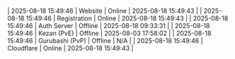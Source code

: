 | 2025-08-18 15:49:46 | Website | Online | 2025-08-18 15:49:43 |
| 2025-08-18 15:49:46 | Registration | Online | 2025-08-18 15:49:43 |
| 2025-08-18 15:49:46 | Auth Server | Offline | 2025-08-18 09:33:31 |
| 2025-08-18 15:49:46 | Kezan (PvE) | Offline | 2025-08-03 17:58:02 |
| 2025-08-18 15:49:46 | Gurubashi (PvP) | Offline | N/A |
| 2025-08-18 15:49:46 | Cloudflare | Online | 2025-08-18 15:49:43 |
